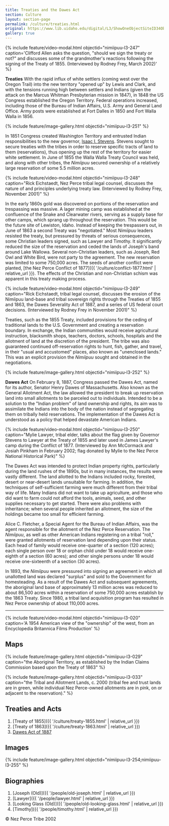 ```yaml
---
title: Treaties and the Dawes Act
section: Culture
layout: section-page
permalink: /culture/treaties.html
original: https://www.lib.uidaho.edu/digital/L3/ShowOneObjectSiteID34ObjectID98.html
gallery: true
---
```


{% include feature/video-modal.html objectid="nimiipuu-l3-247" caption='Clifford Allen asks the question, "should we sign the treaty or not?" and discusses some of the grandmother\'s reactions following the signing of the Treaty of 1855. (Interviewed by Rodney Frey, March 2002)' %}

**Treaties** With the rapid influx of white settlers (coming west over the Oregon Trail) into the new territory "opened up" by Lewis and Clark, and with the tensions running high between settlers and Indians (given the attack on the Marcus Whitman Presbyterian mission in 1847), in 1848 the US Congress established the Oregon Territory. Federal operations increased, including those of the Bureau of Indian Affairs, U.S. Army and General Land Office. Army posts were established at Fort Dalles in 1850 and Fort Walla Walla in 1856.

{% include feature/image-gallery.html objectid="nimiipuu-l3-251" %}

In 1851 Congress created Washington Territory and entrusted Indian responsibilities to the new governor, [Isaac I. Stevens](https://www.lib.uidaho.edu/digital/L3/ShowOneObjectSiteID33ObjectID197.html). Stevens sought to secure treaties with the tribes in order to reserve specific tracts of land to them (reservations), thus opening up the rest of the territory for easier white settlement. In June of 1855 the Walla Walla Treaty Council was held, and along with other tribes, the _Nimíipuu_ secured ownership of a relatively large reservation of some 5.5 million acres.

{% include feature/video-modal.html objectid="nimiipuu-l3-248" caption="Rick Eichstaedt, Nez Perce tribal legal counsel, discusses the nature of and principles underlying treaty law. (Interviewed by Rodney Frey, November 2001)" %}

In the early 1860s gold was discovered on portions of the reservation and trespassing was massive. A lager mining camp was established at the confluence of the Snake and Clearwater rivers, serving as a supply base for other camps, which sprang up throughout the reservation. This would be the future site of Lewiston, Idaho. Instead of keeping the trespassers out, in June of 1863 a second Treaty was "negotiated." Most _Nimíipuu_ leaders resisted the treaty, but pressured by threats of serious consequences, some Christian leaders signed, such as Lawyer and Timothy. It significantly reduced the size of the reservation and ceded the lands of Joseph's band around Lake Wallowa. Several non-Christian leaders, such as Joseph, Red Owl and White Bird, were not party to the agreement. The new reservation was limited to some 750,000 acres. The seeds of another conflict were planted, [the Nez Perce Conflict of 1877]({{ '/culture/conflict-1877.html' | relative_url }}). The effects of the Christian and non-Christian schism was apparent in this treaty making process.

{% include feature/video-modal.html objectid="nimiipuu-l3-249" caption="Rick Eichstaedt, tribal legal counsel, discusses the erosion of the Nimíipuu land-base and tribal sovereign rights through the Treaties of 1855 and 1863, the Dawes Severality Act of 1887, and a series of US federal court decisions. (Interviewed by Rodney Frey in November 2001)" %}

Treaties, such as the 1855 Treaty, included provisions for the ceding of traditional lands to the U.S. Government and creating a reservation boundary. In exchange, the Indian communities would receive agricultural instruction, blacksmith shops, teachers, doctors, schools, hospitals and the allotment of land at the discretion of the president. The tribe was also guaranteed continued off-reservation rights to hunt, fish, gather, and travel, in their "usual and accustomed" places, also known as "unenclosed lands." This was an explicit provision the _Nimíipuu_ sought and obtained in the negotiations.

{% include feature/image-gallery.html objectid="nimiipuu-l3-252" %}

**Dawes Act** On February 8, 1887, Congress passed the Dawes Act, named for its author, Senator Henry Dawes of Massachusetts. Also known as the General Allotment Act, the law allowed the president to break up reservation land into small allotments to be parceled out to individuals. Intended to be a solution to the "Indian problem" of land ownership and rights, its aim was to assimilate the Indians into the body of the nation instead of segregating them on tribally held reservations. The implementation of the Dawes Act is understood as a policy that helped devastate American Indians.

{% include feature/video-modal.html objectid="nimiipuu-l3-250" caption="Mylie Lawyer, tribal elder, talks about the flag given by Governor Stevens to Lawyer at the Treaty of 1855 and later used in James Lawyer's camp during the Conflict of 1877. (Interviewed by Ann McCormack and Josiah Pinkham in February 2002; flag donated by Mylie to the Nez Perce National Historical Park)" %}

The Dawes Act was intended to protect Indian property rights, particularly during the land rushes of the 1890s, but in many instances, the results were vastly different. The land allotted to the Indians included rocky, forested, desert or near-desert lands unsuitable for farming. In addition, the techniques of self-sufficient farming were much different from their tribal way of life. Many Indians did not want to take up agriculture, and those who did want to farm could not afford the tools, animals, seed, and other supplies necessary to get started. There were also problems with inheritance; when several people inherited an allotment, the size of the holdings became too small for efficient farming.

Alice C. Fletcher, a Special Agent for the Bureau of Indian Affairs, was the agent responsible for the allotment of the Nez Perce Reservation. The _Nimíipuu_, as well as other American Indians registering on a tribal "roll," were granted allotments of reservation land depending upon their status. Each head of family would receive one-quarter of a section (120 acres); each single person over 18 or orphan child under 18 would receive one-eighth of a section (60 acres); and other single persons under 18 would receive one-sixteenth of a section (30 acres).

In 1893, the _Nimíipuu_ were pressured into signing an agreement in which all unallotted land was declared "surplus" and sold to the Government for homesteading. As a result of the Dawes Act and subsequent agreements, the aboriginal land base of approximately 13 million acres was reduced to about 86,500 acres within a reservation of some 750,000 acres establish by the 1863 Treaty. Since 1980, a tribal land acquisition program has resulted in Nez Perce ownership of about 110,000 acres.

--------

{% include feature/video-modal.html objectid="nimiipuu-l3-020" caption='A 1954 American view of the "ownership" of the west, from an Encyclopedia Britannica Films Production' %}

## Maps

{% include feature/image-gallery.html objectid="nimiipuu-l3-029" caption="the Aboriginal Territory, as established by the Indian Claims Commission based upon the Treaty of 1863" %}

{% include feature/image-gallery.html objectid="nimiipuu-l3-033" caption="the Tribal and Allotment Lands, c. 2000 (tribal fee and trust lands are in green, while individual Nez Perce-owned allotments are in pink, on or adjacent to the reservation)." %}

## Treaties and Acts

1. [Treaty of 1855]({{ '/culture/treaty-1855.html' | relative_url }})
2. [Treaty of 1863]({{ '/culture/treaty-1863.html' | relative_url }})
3. [Dawes Act of 1887](https://web.archive.org/web/20070207224006/http://webpages.uidaho.edu/~rfrey/dawes.htm)

## Images

{% include feature/image-gallery.html objectid="nimiipuu-l3-254;nimiipuu-l3-255" %}

## Biographies

1.  [Joseph (Old)]({{ '/people/old-joseph.html' | relative_url }})
2.  [Lawyer]({{ '/people/lawyer.html' | relative_url }})
3.  [Looking Glass (Old)]({{ '/people/old-looking-glass.html' | relative_url }})
4.  [Timothy]({{ '/people/timothy.html' | relative_url }})

© Nez Perce Tribe 2002
